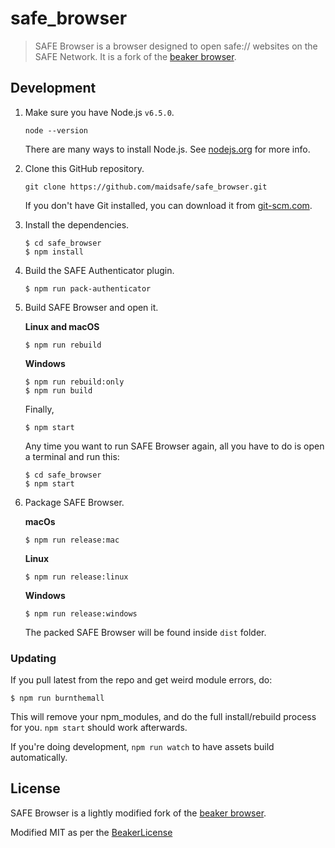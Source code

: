 # safe_browser

> SAFE Browser is a browser designed to open safe:// websites on the SAFE Network. It is a fork of the [beaker browser](https://github.com/pfrazee/beaker/).

## Development

1. Make sure you have Node.js `v6.5.0`.

    ```shell
    node --version
    ```

    There are many ways to install Node.js. See [nodejs.org](https://nodejs.org/en/download/) for more info.

2. Clone this GitHub repository.

    ```shell
    git clone https://github.com/maidsafe/safe_browser.git
    ```
  
    If you don't have Git installed, you can download it from [git-scm.com](https://git-scm.com/downloads).

3. Install the dependencies.

    ``` shell
    $ cd safe_browser
    $ npm install
    ```

4. Build the SAFE Authenticator plugin.

    ```
    $ npm run pack-authenticator
    ```

5. Build SAFE Browser and open it.
  
    **Linux and macOS**
    
    ```
    $ npm run rebuild
    ```
    
    **Windows** 
    
    ```
    $ npm run rebuild:only
    $ npm run build
    ```
    Finally,
    
    ```
    $ npm start
    ```

    Any time you want to run SAFE Browser again, all you have to do is open a terminal and run this:

    ``` shell
    $ cd safe_browser
    $ npm start
    ```

6. Package SAFE Browser.
 
    **macOs**
   ```
   $ npm run release:mac
   ```
   
   **Linux**
   ```
   $ npm run release:linux
   ```
   
   **Windows**
   ```
   $ npm run release:windows
   ```
   
    The packed SAFE Browser will be found inside `dist` folder.
    
### Updating

If you pull latest from the repo and get weird module errors, do:

```shell
$ npm run burnthemall
```

This will remove your npm_modules, and do the full install/rebuild process for you. `npm start` should work afterwards.

If you're doing development, `npm run watch` to have assets build automatically.

## License

SAFE Browser is a lightly modified fork of the [beaker browser](https://www.beakerbrowser.com/).

Modified MIT as per the [BeakerLicense](https://github.com/joshuef/beaker/blob/master/BEAKER_LICENSE.md)

